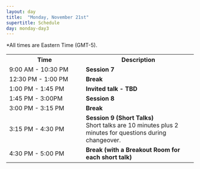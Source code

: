```yaml
---
layout: day
title:  "Monday, November 21st"
supertitle: Schedule
day: monday-day3
---
```


*All times are Eastern Time (GMT-5). 

<!-- This day's session talks are available on YouTube
at
[ACS 2021 Day 1](https://www.youtube.com/playlist?list=PL-1wKlUbAzGSlUlf92yCfbYlUV8WWkuFT).
Invited talks are linked directly as shown below.


Paper PDFs are available by clicking on talk titles. For slides, click on
(S) after title, or look in the corresponding Slack channel.
-->

<table>
<tr>
<th width=190px> Time </th>
<th> Description </th>
</tr>

<tr>
  <td id="session7"> <span class="schedtime"> 9:00 AM - 10:30 PM </span></td><td> <b> Session 7 </b>
<!-- ###### Chaired by TBD -->
<!--
  <ol>
   <li> <a href="{{site.baseurl}}/data/ACS-21_paper_6.pdf">An Analysis and
  Comparison of ACT-R and Soar</a> - <a href="{{site.baseurl}}/data/slides/paper06-slides-laird.pdf">(S)</a>, John Laird. <a
  onClick="goToSlackChannel(6)"> (on Slack #paper06-laird)</a></li>
   <li> <a href="{{site.baseurl}}/data/ACS-21_paper_9.pdf">Deep Goal
  Reasoning: An Analysis</a> - <a href="{{site.baseurl}}/data/slides/paper09-slides-yuan.pdf">(S)</a>, Weihang Yuan and Hector Munoz-Avila. <a
  onClick="goToSlackChannel(9)"> (on Slack #paper09-yuan)</a></li>
   <li> <a href="{{site.baseurl}}/data/ACS-21_paper_33.pdf">Scaling Challenges in
    Explanatory Reasoning</a> - <a href="{{site.baseurl}}/data/slides/paper33-slides-langley.pdf">(S)</a>,  Pat Langley and Mohan Sridharan.<a
  onClick="goToSlackChannel(33)"> (on Slack #paper33-langley)</a></li>
  </ol>
-->

  </td>
</tr>
<tr>
  <td> <span class="schedtime"> 12:30 PM - 1:00 PM </span></td>
  <td>  <b> Break</b> </td>
</tr>
<tr>
  <td> <span class="schedtime"> 1:00 PM - 1:45 PM </span></td>
  <td> 
   <b>  Invited talk - TBD </b> 
<!--
<a href="{{site.baseurl}}/speakers/gerd_gigerenzer/"> Gerd
Gigerenzer</a>   </b><br>
<a href="https://www.mpib-berlin.mpg.de/staff/gerd-gigerenzer">Director of
the Harding Center for Risk Literacy, University of Potsdam</a><br>
<a href="{{site.baseurl}}/talks/#gigerenzer">Psychological AI: Simplicity and Transparency in Prediction</a> 
- <a href="{{site.baseurl}}/data/slides/invited-Gigerenzer-slides.pdf">(S)</a>
 <a onClick="goToSlackChannel(101)"> (on Slack #invited01-gigerenzer)</a>
 or <a
 href="https://www.youtube.com/watch?v=AYBFA2rUhrE&list=PL-1wKlUbAzGSdwkBuFJhELkCQ6Hz9u60C&index=4">View
 on YouTube</a>
-->


  </td>
</tr>

<tr>
  <td id="session8"> <span class="schedtime"> 1:45 PM - 3:00PM </span></td><td> <b> Session 8 </b>
<!-- ###### Chaired by TBD -->
<!--
  <ol>
   <li> <a href="{{site.baseurl}}/data/ACS-21_paper_14.pdf">Scales and
  Hedges in a Logic with Analogous Semantics</a> - <a href="{{site.baseurl}}/data/slides/paper14-slides-schmidtke.pdf">(S)</a>, H.R.Schmidtke and
  S. Coelho.<a onClick="goToSlackChannel(14)"> (on Slack #paper14-schmidtke)</a></li>
   <li> <a href="{{site.baseurl}}/data/ACS-21_paper_28.pdf">Hierarchical
  Problem Networks for Knowledge-Based Planning</a> - <a href="{{site.baseurl}}/data/slides/paper28-slides-langley-shrobe.pdf">(S)</a>, Pat Langley and Howard Shrobe <a onClick="goToSlackChannel(28)"> (on Slack #paper28-langley)</a></li>
  </ol>
  -->
  
  </td>
</tr>
<tr>
  <td> <span class="schedtime"> 3:00 PM - 3:15 PM </span></td>
  <td>  <b> Break</b> </td>
</tr>
<tr>
  <td id="session9"> <span class="schedtime"> 3:15 PM - 4:30 PM </span></td><td> <b> Session 9 (Short Talks)</b>
    <div class=shortnote>Short talks are 10 minutes plus 2 minutes for
    questions during changeover.</div> 
<!-- ###### Chaired by TBD -->
<!--

  <ol>
  <li> <a href="{{site.baseurl}}/data/ACS-21_paper_20.pdf">Signature
  Entrenchment and Conceptual Changes in Automated Theory Repair</a> - <a href="{{site.baseurl}}/data/slides/paper20-slides-li.pdf">(S)</a>,
   Xue Li, Alan Bundy and Eugene Philalithis<a onClick="goToSlackChannel(20)"> (on Slack #paper20-li)</a></li>
  <li> <a href="{{site.baseurl}}/data/ACS-21_paper_16.pdf">Operationalizing
  Tactical Representations</a> - <a href="{{site.baseurl}}/data/slides/paper16-slides-hinrichs.pdf">(S)</a>,
   Thomas Hinrichs and Kenneth Forbus.  <a onClick="goToSlackChannel(16)"> (on Slack #paper16-hinrichs)</a></li>
  <li> <a href="{{site.baseurl}}/data/ACS-21_paper_21.pdf">From
  Unstructured Text to Causal Knowledge Graphs: A Transformer-Based
  Approach</a> - <a href="{{site.baseurl}}/data/slides/paper21-slides-friedman.pdf">(S)</a>,
   Scott Friedman, Ian Magnususon, Vasanth Sarathy and Sonja Schmer-Galunder.
   <a onClick="goToSlackChannel(21)"> (on Slack #paper21-friedman)</a></li>
  </ol>
  -->
  </td>
</tr>

<tr>
  <td> <span class="schedtime"> 4:30 PM - 5:00 PM </span></td>
  <td>  <b> Break (with a Breakout Room for each short talk) </b> </td>
</tr>


</table>
